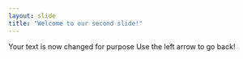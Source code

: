 ```yaml
---
layout: slide
title: "Welcome to our second slide!"
---
```

Your text is now changed for purpose
Use the left arrow to go back!
